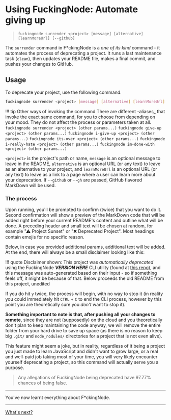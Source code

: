 # Using FuckingNode: Automate giving up

> `fuckingnode surrender <project> [message] [alternative] [learnMoreUrl] [--github]`

The `surrender` command in F\*ckingNode is a _one of its kind_ command - it automates the process of deprecating a project. It runs a last maintenance task (`clean`), then updates your README file, makes a final commit, and pushes your changes to GitHub.

## Usage

To deprecate your project, use the following command:

```bash
fuckingnode surrender <project> [message] [alternative] [learnMoreUrl] [--github]
```

!!! tip Other ways of invoking the command
    There are different -aliases_ that invoke the exact same command, for you to choose from depending on your mood. They do not affect the process or parameters taken at all.
    `fuckingnode surrender <project> (other params...)`
    `fuckingnode give-up <project> (other params...)`
    `fuckingnode i-give-up <project> (other params...)`
    `fuckingnode its-over <project> (other params...)`
    `fuckingnode i-really-hate <project> (other params...)`
    `fuckingnode im-done-with <project> (other params...)`

`<project>` is the project's path or name, `message` is an optional message to leave in the README, `alternative` is an optional URL (or any text) to leave as an alternative to your project, and `learnMoreUrl` is an optional URL (or any text) to leave as a link to a page where a user can learn more about your deprecation. If `--github` or `--gh` are passed, GitHub flavored MarkDown will be used.

### The process

Upon running, you'll be prompted to confirm (twice) that you want to do it. Second confirmation will show a preview of the MarkDown code that will be added right before your current README's content and outline what will be done. A preceding header and small text will be chosen at random, for example "⚠ Project Sunset" or "❌ Deprecated Project". Most headings contain emojis for no specific reason.

Below, in case you provided additional params, additional text will be added. At the end, there will always be a small disclaimer looking like this:

!!! quote Disclaimer shown:
    This project was _automatically deprecated_ using the FuckingNode _**VERSION HERE**_ CLI utility (found at [this repo](https://github.com/ZakaHaceCosas/FuckingNode/)), and this message was auto-generated based on their input - so if something feels off, it might be because of that. Below proceeds the old README from this project, unedited

If you do hit `y` twice, the process will begin, with no way to stop it (in reality you could immediately hit `CTRL` + `C` to end the CLI process, however by this point you are theoretically sure you _don't_ want to stop it).

**Something important to note is that, after pushing all your changes to remote**, since they are not (supposedly) on the cloud and you theoretically don't plan to keep maintaining the code anyway, we will remove the entire folder from your hard drive to save up space (as there is no reason to keep big `.git/` and `node_nodules/` directories for a project that is not even alive).

This feature might seem a joke, but in reality, regardless of it being a project you just made to learn JavaScript and didn't want to grow large, or a real and well-paid job taking most of your time, you will very likely encounter yourself deprecating a project, so this command will actually serve you a purpose.

> Any allegations of FuckingNode being deprecated have 97.77% chances of being false.

---

You've now learnt everything about F\*ckingNode.

---

[What's next?](whats-next.md)
